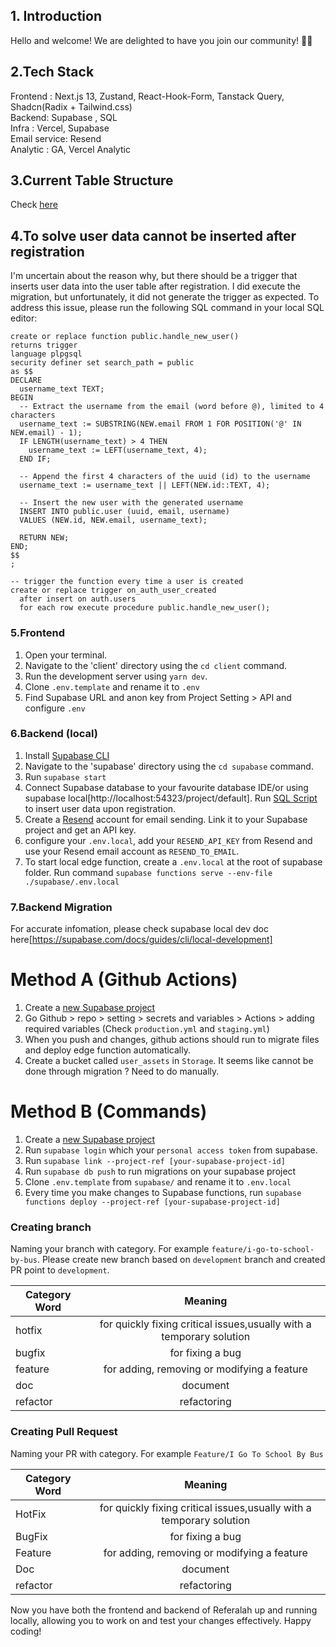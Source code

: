 ## 1. Introduction

Hello and welcome! We are delighted to have you join our community! 🎉🌟

## 2.Tech Stack

Frontend : Next.js 13, Zustand, React-Hook-Form, Tanstack Query, Shadcn(Radix + Tailwind.css)  
Backend: Supabase , SQL  
Infra : Vercel, Supabase  
Email service: Resend  
Analytic : GA, Vercel Analytic

## 3.Current Table Structure

Check [here](https://dbdiagram.io/d/Referalah-651b7b71ffbf5169f0e71a7a)

## 4.To solve user data cannot be inserted after registration

I'm uncertain about the reason why, but there should be a trigger that inserts user data into the user table after registration. I did execute the migration, but unfortunately, it did not generate the trigger as expected. To address this issue, please run the following SQL command in your local SQL editor:

```line_numbers,js
create or replace function public.handle_new_user()
returns trigger
language plpgsql
security definer set search_path = public
as $$
DECLARE
  username_text TEXT;
BEGIN
  -- Extract the username from the email (word before @), limited to 4 characters
  username_text := SUBSTRING(NEW.email FROM 1 FOR POSITION('@' IN NEW.email) - 1);
  IF LENGTH(username_text) > 4 THEN
    username_text := LEFT(username_text, 4);
  END IF;

  -- Append the first 4 characters of the uuid (id) to the username
  username_text := username_text || LEFT(NEW.id::TEXT, 4);

  -- Insert the new user with the generated username
  INSERT INTO public.user (uuid, email, username)
  VALUES (NEW.id, NEW.email, username_text);

  RETURN NEW;
END;
$$
;

-- trigger the function every time a user is created
create or replace trigger on_auth_user_created
  after insert on auth.users
  for each row execute procedure public.handle_new_user();
```

### 5.Frontend

1.  Open your terminal.
2.  Navigate to the 'client' directory using the `cd client` command.
3.  Run the development server using `yarn dev`.
4.  Clone `.env.template` and rename it to `.env`
5.  Find Supabase URL and anon key from Project Setting > API and configure `.env`

### 6.Backend (local)

1. Install [Supabase CLI](https://supabase.com/docs/guides/cli/getting-started#updating-the-supabase-cli)
2. Navigate to the 'supabase' directory using the `cd supabase` command.
3. Run `supabase start`
4. Connect Supabase database to your favourite database IDE/or using supabase local[http://localhost:54323/project/default]. Run [SQL Script](#to-solve-user-data-cannot-be-inserted-after-registration) to insert user data upon registration.
5. Create a [Resend](https://resend.com) account for email sending. Link it to your Supabase project and get an API key.
6. configure your `.env.local`, add your `RESEND_API_KEY` from Resend and use your Resend email account as `RESEND_TO_EMAIL`.
7. To start local edge function, create a `.env.local` at the root of supabase folder. Run command `supabase functions serve --env-file ./supabase/.env.local`

### 7.Backend Migration

For accurate infomation, please check supabase local dev doc here[https://supabase.com/docs/guides/cli/local-development]

# Method A (Github Actions)

1. Create a [new Supabase project](https://supabase.com/dashboard/projects)
2. Go Github > repo > setting > secrets and variables > Actions > adding required variables (Check `production.yml` and `staging.yml`)
3. When you push and changes, github actions should run to migrate files and deploy edge function automatically.
4. Create a bucket called `user_assets` in `Storage`. It seems like cannot be done through migration ? Need to do manually.

# Method B (Commands)

1. Create a [new Supabase project](https://supabase.com/dashboard/projects)
2. Run `supabase login` which your `personal access token` from supabase.
3. Run `supabase link --project-ref [your-supabase-project-id]`
4. Run `supabase db push` to run migrations on your supabase project
5. Clone `.env.template` from `supabase/` and rename it to `.env.local`
6. Every time you make changes to Supabase functions, run `supabase functions deploy --project-ref [your-supabase-project-id]`

### Creating branch

Naming your branch with category. For example `feature/i-go-to-school-by-bus`. Please create new branch based on `development` branch and created PR point to `development`.

| Category Word |                               Meaning                                |
| ------------- | :------------------------------------------------------------------: |
| hotfix        | for quickly fixing critical issues,usually with a temporary solution |
| bugfix        |                           for fixing a bug                           |
| feature       |             for adding, removing or modifying a feature              |
| doc           |                               document                               |
| refactor      |                             refactoring                              |

### Creating Pull Request

Naming your PR with category. For example `Feature/I Go To School By Bus`

| Category Word |                               Meaning                                |
| ------------- | :------------------------------------------------------------------: |
| HotFix        | for quickly fixing critical issues,usually with a temporary solution |
| BugFix        |                           for fixing a bug                           |
| Feature       |             for adding, removing or modifying a feature              |
| Doc           |                               document                               |
| refactor      |                             refactoring                              |

Now you have both the frontend and backend of Referalah up and running locally, allowing you to work on and test your changes effectively. Happy coding!
